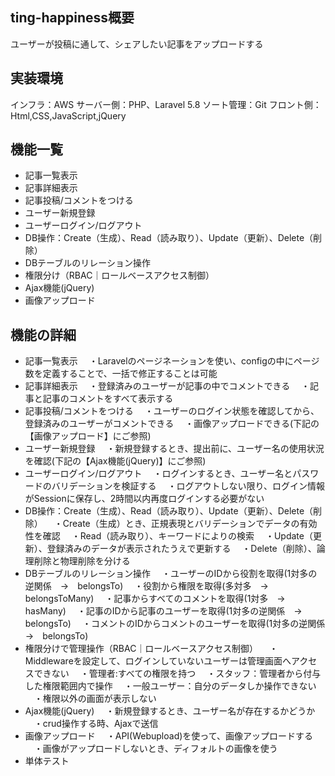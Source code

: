 
## ting-happiness概要
ユーザーが投稿に通して、シェアしたい記事をアップロードする

## 実装環境
インフラ：AWS
サーバー側：PHP、Laravel 5.8
ソート管理：Git
フロント側：Html,CSS,JavaScript,jQuery

## 機能一覧
- 記事一覧表示
- 記事詳細表示
- 記事投稿/コメントをつける
- ユーザー新規登録
- ユーザーログイン/ログアウト
- DB操作：Create（生成）、Read（読み取り）、Update（更新）、Delete（削除）
- DBテーブルのリレーション操作
- 権限分け（RBAC｜ロールベースアクセス制御）
- Ajax機能(jQuery)
- 画像アップロード



## 機能の詳細
- 記事一覧表示
　・Laravelのページネーションを使い、configの中にページ数を定義することで、一括で修正することは可能　
- 記事詳細表示
　・登録済みのユーザーが記事の中でコメントできる
　・記事と記事のコメントをすべて表示する
- 記事投稿/コメントをつける
　・ユーザーのログイン状態を確認してから、登録済みのユーザーがコメントできる
　・画像アップロードできる(下記の【画像アップロード】にご参照)
- ユーザー新規登録
　・新規登録するとき、提出前に、ユーザー名の使用状況を確認(下記の【Ajax機能(jQuery)】にご参照)
- ユーザーログイン/ログアウト
　・ログインするとき、ユーザー名とパスワードのバリデーションを検証する
　・ログアウトしない限り、ログイン情報がSessionに保存し、2時間以内再度ログインする必要がない
- DB操作：Create（生成）、Read（読み取り）、Update（更新）、Delete（削除）
　・Create（生成）とき、正規表現とバリデーションでデータの有効性を確認
　・Read（読み取り）、キーワードによりの検索
　・Update（更新）、登録済みのデータが表示されたうえで更新する
　・Delete（削除）、論理削除と物理削除を分ける
- DBテーブルのリレーション操作
　・ユーザーのIDから役割を取得(1対多の逆関係　→　belongsTo)
　・役割から権限を取得(多対多　→　belongsToMany)
　・記事からすべてのコメントを取得(1対多　→　hasMany)
　・記事のIDから記事のユーザーを取得(1対多の逆関係　→　belongsTo)
　・コメントのIDからコメントのユーザーを取得(1対多の逆関係　→　belongsTo)
- 権限分けで管理操作（RBAC｜ロールベースアクセス制御）
　・Middlewareを設定して、ログインしていないユーザーは管理画面へアクセスできない
　・管理者:すべての権限を持つ
　・スタッフ：管理者から付与した権限範囲内で操作
　・一般ユーザー：自分のデータしか操作できない
　・権限以外の画面が表示しない
- Ajax機能(jQuery)
　・新規登録するとき、ユーザー名が存在するかどうか
　・crud操作する時、Ajaxで送信
- 画像アップロード
　・API(Webupload)を使って、画像アップロードする
　・画像がアップロードしないとき、ディフォルトの画像を使う
- 単体テスト


